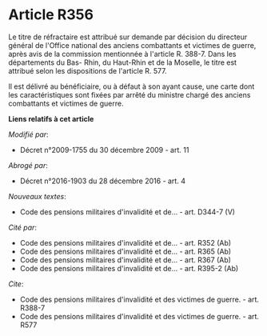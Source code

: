 # Article R356

Le titre de réfractaire est attribué sur demande par décision du directeur général de l'Office national des anciens
combattants et victimes de guerre, après avis de la commission mentionnée à l'article R. 388-7. Dans les départements du Bas-
Rhin, du Haut-Rhin et de la Moselle, le titre est attribué selon les dispositions de l'article R. 577. 

Il est délivré au bénéficiaire, ou à défaut à son ayant cause, une carte dont les caractéristiques sont fixées par arrêté du
ministre chargé des anciens combattants et victimes de guerre.

**Liens relatifs à cet article**

_Modifié par_:

  - Décret n°2009-1755 du 30 décembre 2009 - art. 11

_Abrogé par_:

  - Décret n°2016-1903 du 28 décembre 2016 - art. 4

_Nouveaux textes_:

  - Code des pensions militaires d'invalidité et de... - art. D344-7 (V)

_Cité par_:

  - Code des pensions militaires d'invalidité et de... - art. R352 (Ab)
  - Code des pensions militaires d'invalidité et de... - art. R365 (Ab)
  - Code des pensions militaires d'invalidité et de... - art. R367 (Ab)
  - Code des pensions militaires d'invalidité et de... - art. R395-2 (Ab)

_Cite_:

  - Code des pensions militaires d'invalidité et des victimes de guerre. - art. R388-7
  - Code des pensions militaires d'invalidité et des victimes de guerre. - art. R577
